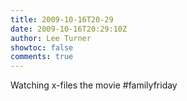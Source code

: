 ```yaml
---
title: 2009-10-16T20-29
date: 2009-10-16T20:29:10Z
author: Lee Turner
showtoc: false
comments: true
---
```


Watching x-files the movie #familyfriday

